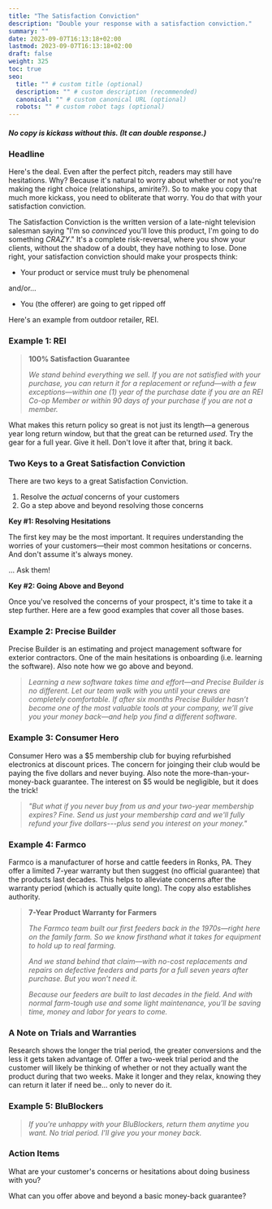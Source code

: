 ```yaml
---
title: "The Satisfaction Conviction"
description: "Double your response with a satisfaction conviction."
summary: ""
date: 2023-09-07T16:13:18+02:00
lastmod: 2023-09-07T16:13:18+02:00
draft: false
weight: 325
toc: true
seo:
  title: "" # custom title (optional)
  description: "" # custom description (recommended)
  canonical: "" # custom canonical URL (optional)
  robots: "" # custom robot tags (optional)
---
```

##### No copy is kickass without this. (It can double response.)

### Headline

Here's the deal. Even after the perfect pitch, readers may still have hesitations. Why? Because it's natural to worry about whether or not you're making the right choice (relationships, amirite?). So to make you copy that much more kickass, you need to obliterate that worry. You do that with your satisfaction conviction.

The Satisfaction Conviction is the written version of a late-night television salesman saying "I'm so *convinced* you'll love this product, I'm going to do something *CRAZY*." It's a complete risk-reversal, where you show your clients, without the shadow of a doubt, they have nothing to lose. Done right, your satisfaction conviction should make your prospects think:

* Your product or service must truly be phenomenal

and/or...

* You (the offerer) are going to get ripped off

Here's an example from outdoor retailer, REI.

### Example 1: REI

> **100% Satisfaction Guarantee**
>
> *We stand behind everything we sell. If you are not satisfied with your purchase, you can return it for a replacement or refund&mdash;with a few exceptions&mdash;within one (1) year of the purchase date if you are an REI Co-op Member or within 90 days of your purchase if you are not a member.*

What makes this return policy so great is not just its length&mdash;a generous year long return window, but that the great can be returned *used*. Try the gear for a full year. Give it hell. Don't love it after that, bring it back.

### Two Keys to a Great Satisfaction Conviction

There are two keys to a great Satisfaction Conviction.

  1. Resolve the *actual* concerns of your customers
  2. Go a step above and beyond resolving those concerns

**Key #1: Resolving Hesitations**

The first key may be the most important. It requires understanding the worries of your customers&mdash;their most common hesitations or concerns. And don't assume it's always money.

... Ask them!

**Key #2: Going Above and Beyond**

Once you've resolved the concerns of your prospect, it's time to take it a step further. Here are a few good examples that cover all those bases.

### Example 2: Precise Builder

Precise Builder is an estimating and project management software for exterior contractors. One of the main hesitations is onboarding (i.e. learning the software). Also note how we go above and beyond.

> *Learning a new software takes time and effort&mdash;and Precise Builder is no different. Let our team walk with you until your crews are completely comfortable. If after six months Precise Builder hasn’t become one of the most valuable tools at your company, we’ll give you your money back&mdash;and help you find a different software.*

### Example 3: Consumer Hero

Consumer Hero was a $5 membership club for buying refurbished electronics at discount prices. The concern for joinging their club would be paying the five dollars and never buying. Also note the more-than-your-money-back guarantee. The interest on $5 would be negligible, but it does the trick!

> *"But what if you never buy from us and your two-year membership expires? Fine. Send us just your membership card and we'll fully refund your five dollars---plus send you interest on your money."*

### Example 4: Farmco

Farmco is a manufacturer of horse and cattle feeders in Ronks, PA. They offer a limited 7-year warranty but then suggest (no official guarantee) that the products last decades. This helps to alleviate concerns after the warranty period (which is actually quite long). The copy also establishes authority.

  > **7-Year Product Warranty for Farmers**
  >
  > *The Farmco team built our first feeders back in the 1970s—right here on the family farm. So we know firsthand what it takes for equipment to hold up to real farming.*
  >
  > *And we stand behind that claim—with no-cost replacements and repairs on defective feeders and parts for a full seven years after purchase. But you won’t need it.*
  >
  > *Because our feeders are built to last decades in the field. And with normal farm-tough use and some light maintenance, you’ll be saving time, money and labor for years to come.*

### A Note on Trials and Warranties

Research shows the longer the trial period, the greater conversions and the less it gets taken advantage of. Offer a two-week trial period and the customer will likely be thinking of whether or not they actually want the product during that two weeks. Make it longer and they relax, knowing they can return it later if need be... only to never do it.

### Example 5: BluBlockers

> *If you're unhappy with your BluBlockers, return them anytime you want. No trial period. I'll give you your money back.*

### Action Items

What are your customer's concerns or hesitations about doing business with you?

What can you offer above and beyond a basic money-back guarantee?
